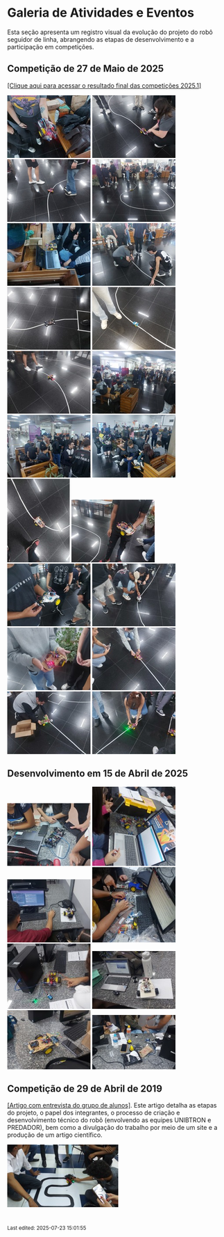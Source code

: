 # Galeria de Atividades e Eventos

Esta seção apresenta um registro visual da evolução do projeto do robô seguidor de linha, abrangendo as etapas de desenvolvimento e a participação em competições.

## Competição de 27 de Maio de 2025

[[Clique aqui para acessar o resultado final das competições 2025.1]](result20251.md)

[![](img/2025-05-27/tn/001.jpg)](img/2025-05-27/001.jpg)
[![](img/2025-05-27/tn/002.jpg)](img/2025-05-27/002.jpg)
[![](img/2025-05-27/tn/003.jpg)](img/2025-05-27/003.jpg)
[![](img/2025-05-27/tn/004.jpg)](img/2025-05-27/004.jpg)
[![](img/2025-05-27/tn/005.jpg)](img/2025-05-27/005.jpg)
[![](img/2025-05-27/tn/006.jpg)](img/2025-05-27/006.jpg)
[![](img/2025-05-27/tn/007.jpg)](img/2025-05-27/007.jpg)
[![](img/2025-05-27/tn/008.jpg)](img/2025-05-27/008.jpg)
[![](img/2025-05-27/tn/009.jpg)](img/2025-05-27/009.jpg)
[![](img/2025-05-27/tn/010.jpg)](img/2025-05-27/010.jpg)
[![](img/2025-05-27/tn/011.jpg)](img/2025-05-27/011.jpg)
[![](img/2025-05-27/tn/012.jpg)](img/2025-05-27/012.jpg)
[![](img/2025-05-27/tn/013.jpg)](img/2025-05-27/013.jpg)
[![](img/2025-05-27/tn/014.jpg)](img/2025-05-27/014.jpg)
[![](img/2025-05-27/tn/015.jpg)](img/2025-05-27/015.jpg)
[![](img/2025-05-27/tn/016.jpg)](img/2025-05-27/016.jpg)
[![](img/2025-05-27/tn/017.jpg)](img/2025-05-27/017.jpg)
[![](img/2025-05-27/tn/018.jpg)](img/2025-05-27/018.jpg)
[![](img/2025-05-27/tn/019.jpg)](img/2025-05-27/019.jpg)
[![](img/2025-05-27/tn/020.jpg)](img/2025-05-27/020.jpg)

## Desenvolvimento em 15 de Abril de 2025

[![](img/2025-04-15/tn/001.jpg)](img/2025-04-15/001.jpg)
[![](img/2025-04-15/tn/002.jpg)](img/2025-04-15/002.jpg)
[![](img/2025-04-15/tn/003.jpg)](img/2025-04-15/003.jpg)
[![](img/2025-04-15/tn/004.jpg)](img/2025-04-15/004.jpg)
[![](img/2025-04-15/tn/005.jpg)](img/2025-04-15/005.jpg)
[![](img/2025-04-15/tn/006.jpg)](img/2025-04-15/006.jpg)
[![](img/2025-04-15/tn/007.jpg)](img/2025-04-15/007.jpg)
[![](img/2025-04-15/tn/008.jpg)](img/2025-04-15/008.jpg)

## Competição de 29 de Abril de 2019

[[Artigo com entrevista do grupo de alunos]](https://web.archive.org/web/20201204174705/https://www.ibirapuera.br/entrevista-com-alunos-de-ciencia-da-computacao-sobre-a-construcao-de-robos/). Este artigo detalha as etapas do projeto, o papel dos integrantes, o processo de criação e desenvolvimento técnico do robô (envolvendo as equipes UNIBTRON e PREDADOR), bem como a divulgação do trabalho por meio de um site e a produção de um artigo científico.

[![](img/2019-04-29/tn/001.jpg)](img/2019-04-29/001.jpg)

<br><sub>Last edited: 2025-07-23 15:01:55</sub>
